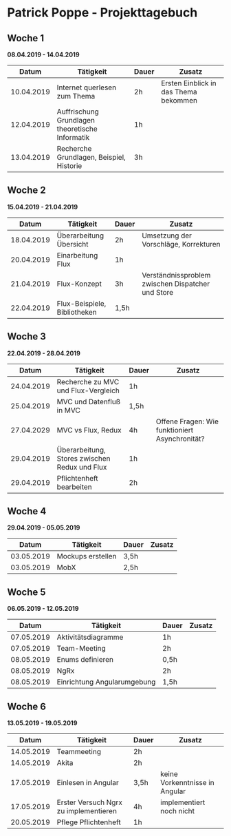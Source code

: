 # Patrick Poppe - Projekttagebuch

## Woche 1

__08.04.2019 - 14.04.2019__

| Datum      | Tätigkeit                                       | Dauer | Zusatz                                |
| ---------- | ----------------------------------------------- | ----- | ------------------------------------- |
| 10.04.2019 | Internet querlesen zum Thema                    | 2h    | Ersten Einblick in das Thema bekommen |
| 12.04.2019 | Auffrischung Grundlagen theoretische Informatik | 1h    |                                       |
| 13.04.2019 | Recherche Grundlagen, Beispiel, Historie        | 3h    |                                       |

## Woche 2

__15.04.2019 - 21.04.2019__

| Datum      | Tätigkeit                    | Dauer | Zusatz                                            |
| ---------- | ---------------------------- | ----- | ------------------------------------------------- |
| 18.04.2019 | Überarbeitung Übersicht      | 2h    | Umsetzung der Vorschläge, Korrekturen             |
| 20.04.2019 | Einarbeitung Flux            | 1h    |                                                   |
| 21.04.2019 | Flux-Konzept                 | 3h    | Verständnissproblem zwischen Dispatcher und Store |
| 22.04.2019 | Flux-Beispiele, Bibliotheken | 1,5h  |                                                   |

## Woche 3

__22.04.2019 - 28.04.2019__

| Datum      | Tätigkeit                                     | Dauer | Zusatz                                         |
| ---------- | --------------------------------------------- | ----- | ---------------------------------------------- |
| 24.04.2019 | Recherche zu MVC und Flux-Vergleich           | 1h    |                                                |
| 25.04.2019 | MVC und Datenfluß in MVC                      | 1,5h  |                                                |
| 27.04.2029 | MVC vs Flux, Redux                            | 4h    | Offene Fragen: Wie funktioniert Asynchronität? |
| 29.04.2019 | Überarbeitung, Stores zwischen Redux und Flux | 1h    |                                                |
| 29.04.2019 | Pflichtenheft bearbeiten                      | 2h    |                                                |

## Woche 4

__29.04.2019 - 05.05.2019__

| Datum      | Tätigkeit         | Dauer | Zusatz |
| ---------- | ----------------- | ----- | ------ |
| 03.05.2019 | Mockups erstellen | 3,5h  |        |
| 03.05.2019 | MobX              | 2,5h  |        |

## Woche 5

__06.05.2019 - 12.05.2019__

| Datum      | Tätigkeit                   | Dauer | Zusatz |
| ---------- | --------------------------- | ----- | ------ |
| 07.05.2019 | Aktivitätsdiagramme         | 1h    |        |
| 07.05.2019 | Team-Meeting                | 2h    |        |
| 08.05.2019 | Enums definieren            | 0,5h  |        |
| 08.05.2019 | NgRx                        | 2h    |        |
| 08.05.2019 | Einrichtung Angularumgebung | 1,5h  |        |



## Woche 6

__13.05.2019 - 19.05.2019__

| Datum      | Tätigkeit                             | Dauer | Zusatz                         |
| ---------- | ------------------------------------- | ----- | ------------------------------ |
| 14.05.2019 | Teammeeting                           | 2h    |                                |
| 14.05.2019 | Akita                                 | 2h    |                                |
| 17.05.2019 | Einlesen in Angular                   | 3,5h  | keine Vorkenntnisse in Angular |
| 17.05.2019 | Erster Versuch Ngrx zu implementieren | 4h    | implementiert noch nicht       |
| 20.05.2019 | Pflege Pflichtenheft                  | 1h    |                                |


